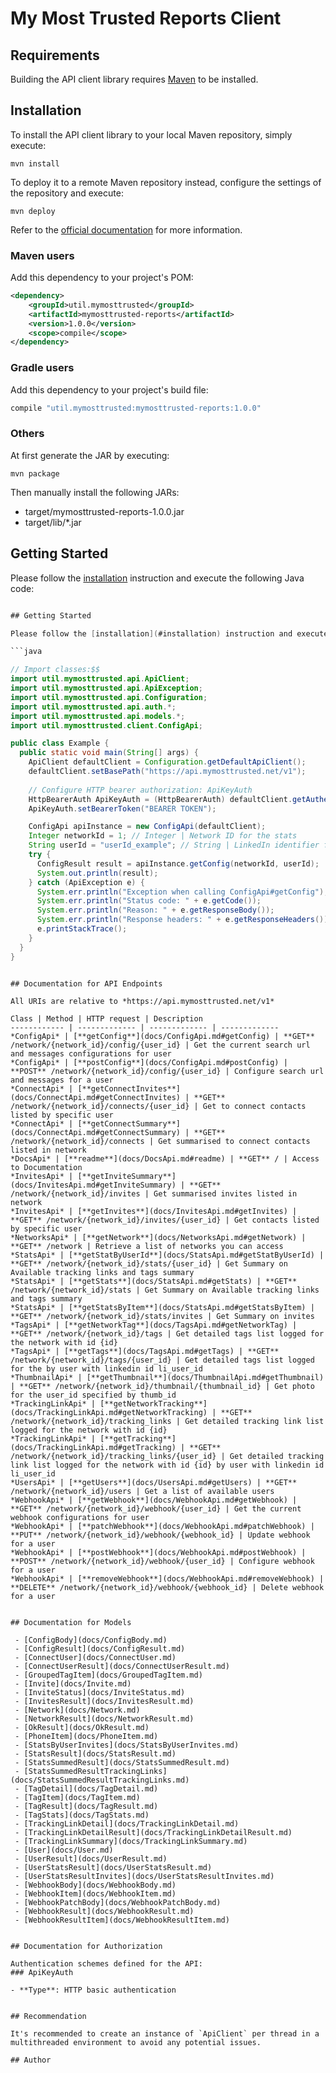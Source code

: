 # My Most Trusted Reports Client

## Requirements

Building the API client library requires [Maven](https://maven.apache.org/) to be installed.

## Installation

To install the API client library to your local Maven repository, simply execute:

```shell
mvn install
```

To deploy it to a remote Maven repository instead, configure the settings of the repository and execute:

```shell
mvn deploy
```

Refer to the [official documentation](https://maven.apache.org/plugins/maven-deploy-plugin/usage.html) for more information.

### Maven users

Add this dependency to your project's POM:

```xml
<dependency>
    <groupId>util.mymosttrusted</groupId>
    <artifactId>mymosttrusted-reports</artifactId>
    <version>1.0.0</version>
    <scope>compile</scope>
</dependency>
```

### Gradle users

Add this dependency to your project's build file:

```groovy
compile "util.mymosttrusted:mymosttrusted-reports:1.0.0"
```

### Others

At first generate the JAR by executing:

    mvn package

Then manually install the following JARs:

- target/mymosttrusted-reports-1.0.0.jar
- target/lib/*.jar

## Getting Started

Please follow the [installation](#installation) instruction and execute the following Java code:

```java

## Getting Started

Please follow the [installation](#installation) instruction and execute the following Java code:

```java

// Import classes:$$
import util.mymosttrusted.api.ApiClient;
import util.mymosttrusted.api.ApiException;
import util.mymosttrusted.api.Configuration;
import util.mymosttrusted.api.auth.*;
import util.mymosttrusted.api.models.*;
import util.mymosttrusted.client.ConfigApi;

public class Example {
  public static void main(String[] args) {
    ApiClient defaultClient = Configuration.getDefaultApiClient();
    defaultClient.setBasePath("https://api.mymosttrusted.net/v1");
    
    // Configure HTTP bearer authorization: ApiKeyAuth
    HttpBearerAuth ApiKeyAuth = (HttpBearerAuth) defaultClient.getAuthentication("ApiKeyAuth");
    ApiKeyAuth.setBearerToken("BEARER TOKEN");

    ConfigApi apiInstance = new ConfigApi(defaultClient);
    Integer networkId = 1; // Integer | Network ID for the stats
    String userId = "userId_example"; // String | LinkedIn identifier for the user's configurations
    try {
      ConfigResult result = apiInstance.getConfig(networkId, userId);
      System.out.println(result);
    } catch (ApiException e) {
      System.err.println("Exception when calling ConfigApi#getConfig");
      System.err.println("Status code: " + e.getCode());
      System.err.println("Reason: " + e.getResponseBody());
      System.err.println("Response headers: " + e.getResponseHeaders());
      e.printStackTrace();
    }
  }
}

```


```

## Documentation for API Endpoints

All URIs are relative to *https://api.mymosttrusted.net/v1*

Class | Method | HTTP request | Description
------------ | ------------- | ------------- | -------------
*ConfigApi* | [**getConfig**](docs/ConfigApi.md#getConfig) | **GET** /network/{network_id}/config/{user_id} | Get the current search url and messages configurations for user
*ConfigApi* | [**postConfig**](docs/ConfigApi.md#postConfig) | **POST** /network/{network_id}/config/{user_id} | Configure search url and messages for a user
*ConnectApi* | [**getConnectInvites**](docs/ConnectApi.md#getConnectInvites) | **GET** /network/{network_id}/connects/{user_id} | Get to connect contacts listed by specific user
*ConnectApi* | [**getConnectSummary**](docs/ConnectApi.md#getConnectSummary) | **GET** /network/{network_id}/connects | Get summarised to connect contacts listed in network
*DocsApi* | [**readme**](docs/DocsApi.md#readme) | **GET** / | Access to Documentation
*InvitesApi* | [**getInviteSummary**](docs/InvitesApi.md#getInviteSummary) | **GET** /network/{network_id}/invites | Get summarised invites listed in network
*InvitesApi* | [**getInvites**](docs/InvitesApi.md#getInvites) | **GET** /network/{network_id}/invites/{user_id} | Get contacts listed by specific user
*NetworksApi* | [**getNetwork**](docs/NetworksApi.md#getNetwork) | **GET** /network | Retrieve a list of networks you can access
*StatsApi* | [**getStatByUserId**](docs/StatsApi.md#getStatByUserId) | **GET** /network/{network_id}/stats/{user_id} | Get Summary on Available tracking links and tags summary
*StatsApi* | [**getStats**](docs/StatsApi.md#getStats) | **GET** /network/{network_id}/stats | Get Summary on Available tracking links and tags summary
*StatsApi* | [**getStatsByItem**](docs/StatsApi.md#getStatsByItem) | **GET** /network/{network_id}/stats/invites | Get Summary on invites
*TagsApi* | [**getNetworkTag**](docs/TagsApi.md#getNetworkTag) | **GET** /network/{network_id}/tags | Get detailed tags list logged for the network with id {id}
*TagsApi* | [**getTags**](docs/TagsApi.md#getTags) | **GET** /network/{network_id}/tags/{user_id} | Get detailed tags list logged for the by user with linkedin id li_user_id
*ThumbnailApi* | [**getThumbnail**](docs/ThumbnailApi.md#getThumbnail) | **GET** /network/{network_id}/thumbnail/{thumbnail_id} | Get photo for the user_id specified by thumb_id
*TrackingLinkApi* | [**getNetworkTracking**](docs/TrackingLinkApi.md#getNetworkTracking) | **GET** /network/{network_id}/tracking_links | Get detailed tracking link list logged for the network with id {id}
*TrackingLinkApi* | [**getTracking**](docs/TrackingLinkApi.md#getTracking) | **GET** /network/{network_id}/tracking_links/{user_id} | Get detailed tracking link list logged for the network with id {id} by user with linkedin id li_user_id
*UsersApi* | [**getUsers**](docs/UsersApi.md#getUsers) | **GET** /network/{network_id}/users | Get a list of available users
*WebhookApi* | [**getWebhook**](docs/WebhookApi.md#getWebhook) | **GET** /network/{network_id}/webhook/{user_id} | Get the current webhook configurations for user
*WebhookApi* | [**patchWebhook**](docs/WebhookApi.md#patchWebhook) | **PUT** /network/{network_id}/webhook/{webhook_id} | Update webhook for a user
*WebhookApi* | [**postWebhook**](docs/WebhookApi.md#postWebhook) | **POST** /network/{network_id}/webhook/{user_id} | Configure webhook for a user
*WebhookApi* | [**removeWebhook**](docs/WebhookApi.md#removeWebhook) | **DELETE** /network/{network_id}/webhook/{webhook_id} | Delete webhook for a user


## Documentation for Models

 - [ConfigBody](docs/ConfigBody.md)
 - [ConfigResult](docs/ConfigResult.md)
 - [ConnectUser](docs/ConnectUser.md)
 - [ConnectUserResult](docs/ConnectUserResult.md)
 - [GroupedTagItem](docs/GroupedTagItem.md)
 - [Invite](docs/Invite.md)
 - [InviteStatus](docs/InviteStatus.md)
 - [InvitesResult](docs/InvitesResult.md)
 - [Network](docs/Network.md)
 - [NetworkResult](docs/NetworkResult.md)
 - [OkResult](docs/OkResult.md)
 - [PhoneItem](docs/PhoneItem.md)
 - [StatsByUserInvites](docs/StatsByUserInvites.md)
 - [StatsResult](docs/StatsResult.md)
 - [StatsSummedResult](docs/StatsSummedResult.md)
 - [StatsSummedResultTrackingLinks](docs/StatsSummedResultTrackingLinks.md)
 - [TagDetail](docs/TagDetail.md)
 - [TagItem](docs/TagItem.md)
 - [TagResult](docs/TagResult.md)
 - [TagStats](docs/TagStats.md)
 - [TrackingLinkDetail](docs/TrackingLinkDetail.md)
 - [TrackingLinkDetailResult](docs/TrackingLinkDetailResult.md)
 - [TrackingLinkSummary](docs/TrackingLinkSummary.md)
 - [User](docs/User.md)
 - [UserResult](docs/UserResult.md)
 - [UserStatsResult](docs/UserStatsResult.md)
 - [UserStatsResultInvites](docs/UserStatsResultInvites.md)
 - [WebhookBody](docs/WebhookBody.md)
 - [WebhookItem](docs/WebhookItem.md)
 - [WebhookPatchBody](docs/WebhookPatchBody.md)
 - [WebhookResult](docs/WebhookResult.md)
 - [WebhookResultItem](docs/WebhookResultItem.md)


## Documentation for Authorization

Authentication schemes defined for the API:
### ApiKeyAuth

- **Type**: HTTP basic authentication


## Recommendation

It's recommended to create an instance of `ApiClient` per thread in a multithreaded environment to avoid any potential issues.

## Author



